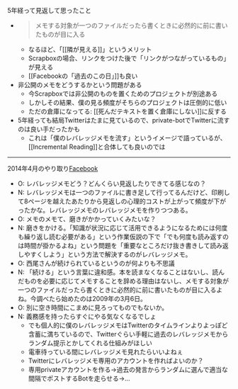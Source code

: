
5年経って見返して思ったこと
- > メモする対象が一つのファイルだったら書くときに必然的に前に書いたものが目に入る
    - なるほど、「[[隣が見える]]」というメリット
    - Scrapboxの場合、リンクをつけた後で「リンクがつながっているもの」が見える
    - [[Facebookの「過去のこの日」]]も良い
- 非公開のメモをどうするかという問題がある
    - 今Scrapboxでは非公開のものを置くためのプロジェクトが別途ある
    - しかしその結果、僕の見る頻度がそちらのプロジェクトは圧倒的に低い
    - ただの倉庫になってる: [[死んだテキストを置く倉庫にしない]]に反する
- 5年経っても結局Twitterはたまに見ているので、private-botでTwitterに流すのは良い手だったかも
    - これは「僕のレバレッジメモを流す」というイメージで語っているが、[[Incremental Reading]]と合体しても良いのでは

---
2014年4月のやり取り[Facebook](https://www.facebook.com/nishiohirokazu/posts/10203114800607433)
- O: レバレッジメモどう？どんくらい見返したりできてる感じなの？
- N: レバレッジメモは一つのファイルに書き足して行ってるんだけど、印刷して8ページを越えたあたりから見返しの心理的コストが上がって頻度が下がったかな。レバレッジメモのレバレッジメモを作りつつある。
- O: メモのメモて、磨きがかかっていくみたいな？
- N: 磨きをかける。「知識が状況に応じて活用できるようになるためには何度も繰り返し読む必要がある」という作業仮説の下で「でも何度も読み返すのは時間が掛かるよね」という問題を「重要なところだけ抜き書きして読み返しやすくしよう」という方法で解決するのがレバレッジメモ。
- O: 西尾さんが続けられているというのが何よりも不思議
- N: 「続ける」という言葉に違和感。本を読まなくなることはないし、読んだものを必要に応じてメモすることを辞める理由はないし、メモする対象が一つのファイルだったら書くときに必然的に前に書いたものが目に入るよね。今調べたら始めたのは2009年の3月6日。
- O: 別に空き時間にこまめに見ろってものでもないか。
- N: 義務感を持ったらすぐにやる気なくなるでしょ
    - でも個人的に僕のレバレッジメモはTwitterのタイムラインよりよっぽど含蓄に満ちているので、Twitterぐらい手軽に過去のレバレッジメモからランダム提示とかしてくれる仕組みがほしい
    - 電車待っている間にレバレッジメモ見れたらいいよねぇ
    - Twitterにレバレッジメモ専用のアカウントを作ればよいのか？
    - 専用privateアカウントを作る→過去の発言からランダムに選んで適当な間隔でポストするBotを走らせる→…
